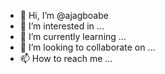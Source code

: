 - 👋 Hi, I’m @ajagboabe
- 👀 I’m interested in ...
- 🌱 I’m currently learning ...
- 💞️ I’m looking to collaborate on ...
- 📫 How to reach me ...

<!---
ajagboabe/ajagboabe is a ✨ special ✨ repository because its `README.md` (this file) appears on your GitHub profile.
You can click the Preview link to take a look at your changes.
--->
